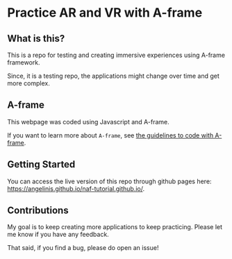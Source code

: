 Practice AR and VR with A-frame
========

What is this?
-------------
This is a repo for testing and creating immersive experiences using A-frame framework. 

Since, it is a testing repo, the applications might change over time and get more complex.

A-frame
-------------

This webpage was coded using Javascript and A-frame. 

If you want to learn more about `A-frame`, see [the guidelines to code with A-frame][live]. 

[live]: (https://aframe.io/docs/1.4.0/introduction/)

Getting Started
---------------

You can access the live version of this repo through github pages here: https://angelinis.github.io/naf-tutorial.github.io/. 

Contributions
-------------

My goal is to keep creating more applications to keep practicing. Please let 
me know if you have any feedback.

That said, if you find a bug, please do open an issue!
